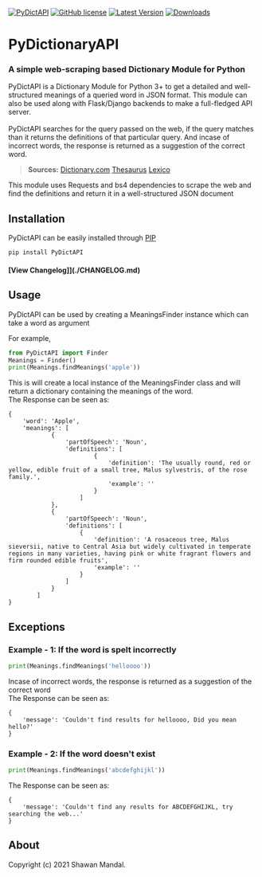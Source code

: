 [![PyDictAPI](https://img.shields.io/badge/PyDictAPI-Stable-limegreen)](https://github.com/imshawan/PyDictAPI)
[![GitHub license](https://img.shields.io/github/license/imshawan/PyDictAPI)](https://github.com/imshawan/PyDictAPI/blob/master/LICENSE.txt)
[![Latest Version](http://img.shields.io/pypi/v/PyDictAPI.svg?style=flat-square)](https://pypi.python.org/pypi/PyDictAPI/)
[![Downloads](https://img.shields.io/pypi/dm/PyDictAPI.svg?style=flat-square)](https://pypi.python.org/pypi/PyDictAPI/)

# PyDictionaryAPI
### A simple web-scraping based Dictionary Module for Python

PyDictAPI is a Dictionary Module for Python 3+ to get a detailed and well-structured meanings of a queried word in JSON format. This module can also be used along with Flask/Django backends to make a full-fledged API server.<br><br>
PyDictAPI searches for the query passed on the web, if the query matches than it returns the definitions of that particular query. And incase of incorrect words, the response is returned as a suggestion of the correct word.
<br>

>  **Sources:** [Dictionary.com](https://www.dictionary.com/) [Thesaurus](https://www.thesaurus.com/) [Lexico](https://www.lexico.com/)

This module uses Requests and bs4 dependencies to scrape the web and find the definitions and return it in a well-structured JSON document

## Installation

PyDictAPI can be easily installed through [PIP](https://pip.pypa.io/en/stable/)

```
pip install PyDictAPI
```
#### [View Changelog]](./CHANGELOG.md)

## Usage

PyDictAPI can be used by creating a MeaningsFinder instance which can take a word as argument

For example,

```python
from PyDictAPI import Finder
Meanings = Finder()
print(Meanings.findMeanings('apple'))
```

This is will create a local instance of the MeaningsFinder class and will return a dictionary containing the meanings of the word. <br>
The Response can be seen as:

```
{
    'word': 'Apple', 
    'meanings': [
            {
                'partOfSpeech': 'Noun', 
                'definitions': [
                        {
                            'definition': 'The usually round, red or yellow, edible fruit of a small tree, Malus sylvestris, of the rose family.', 
                            'example': ''
                        }
                    ]
            }, 
            {
                'partOfSpeech': 'Noun', 
                'definitions': [
                    {
                        'definition': 'A rosaceous tree, Malus sieversii, native to Central Asia but widely cultivated in temperate regions in many varieties, having pink or white fragrant flowers and firm rounded edible fruits', 
                        'example': ''
                    }
                ]
            }
        ]
}                                                                       
```
## Exceptions

### Example - 1: If the word is spelt incorrectly

```python
print(Meanings.findMeanings('helloooo'))
```
Incase of incorrect words, the response is returned as a suggestion of the correct word <br>
The Response can be seen as:

```
{
    'message': 'Couldn't find results for helloooo, Did you mean hello?'
}
```

### Example - 2: If the word doesn't exist

```python
print(Meanings.findMeanings('abcdefghijkl'))
```
The Response can be seen as:

```
{
    'message': 'Couldn't find any results for ABCDEFGHIJKL, try searching the web...'
}
```

## About

Copyright (c) 2021 Shawan Mandal.
